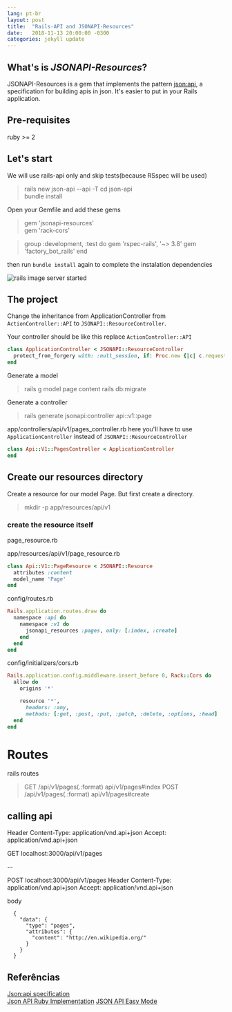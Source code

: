 ```yaml
---
lang: pt-br
layout: post
title:  "Rails-API and JSONAPI-Resources"
date:   2018-11-13 20:00:00 -0300
categories: jekyll update
---
```


## What's is *JSONAPI-Resources*?
JSONAPI-Resources is a gem that implements the pattern [json:api](https://jsonapi.org/), a specification for building apis in json.
It's easier to put in your Rails application.

## Pre-requisites
ruby >= 2

## Let's start
We will use rails-api only and skip tests(because RSspec will be used)  
> rails new json-api --api -T
> cd json-api  
> bundle install

Open your Gemfile and add these gems
> gem 'jsonapi-resources'   
  gem 'rack-cors'  

> group :development, :test do
    gem 'rspec-rails', '~> 3.8'
    gem 'factory_bot_rails'
  end

then run `bundle install` again to complete the instalation dependencies

![rails image server started](https://edgeguides.rubyonrails.org/images/getting_started/rails_welcome.png  "rails s" )

## The project
Change the inheritance from ApplicationController from `ActionController::API` to `JSONAPI::ResourceController`. 

Your controller should be like this replace `ActionController::API`
``` ruby
class ApplicationController < JSONAPI::ResourceController
  protect_from_forgery with: :null_session, if: Proc.new {|c| c.request.format.json? }
end
```

Generate a model
> rails g model page content
> rails db:migrate

Generate a controller 
> rails generate jsonapi:controller api::v1::page

app/controllers/api/v1/pages_controller.rb
here you'll have to use `ApplicationController` instead of `JSONAPI::ResourceController`

``` ruby
class Api::V1::PagesController < ApplicationController
end
```

## Create our resources directory
Create a resource for our model Page. But first create a directory.

> mkdir -p app/resources/api/v1

### create the resource itself
page_resource.rb

app/resources/api/v1/page_resource.rb
``` ruby
class Api::V1::PageResource < JSONAPI::Resource
  attributes :content
  model_name 'Page'
end
```

config/routes.rb
``` ruby
Rails.application.routes.draw do
  namespace :api do
    namespace :v1 do
      jsonapi_resources :pages, only: [:index, :create]
    end
  end
end
```

config/initializers/cors.rb
``` ruby
Rails.application.config.middleware.insert_before 0, Rack::Cors do
  allow do
    origins '*'

    resource '*',
      headers: :any,
      methods: [:get, :post, :put, :patch, :delete, :options, :head]
  end
end
```

# Routes
rails routes
> GET   /api/v1/pages(.:format)  api/v1/pages#index
> POST  /api/v1/pages(.:format)  api/v1/pages#create

## calling api
  Header
      Content-Type: application/vnd.api+json
      Accept: application/vnd.api+json

GET  localhost:3000/api/v1/pages

--

POST localhost:3000/api/v1/pages
  Header
    Content-Type: application/vnd.api+json
    Accept: application/vnd.api+json

  body  
  ```
    {
      "data": {
        "type": "pages",
        "attributes": {
          "content": "http://en.wikipedia.org/"
        }
      }
    }
  ```


## Referências
[Json:api specification](https://jsonapi.org/)  
[Json API Ruby Implementation](https://github.com/cerebris/jsonapi-resources) 
[JSON API Easy Mode](https://www.hark.bz/blog/post/json-api-easy-mode/) 